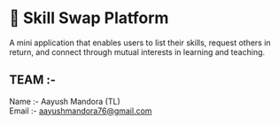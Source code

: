 # 🔁 Skill Swap Platform

A mini application that enables users to list their skills, request others in return, and connect through mutual interests in learning and teaching.

## TEAM :- 

Name :- Aayush Mandora (TL) <br/>
Email :- aayushmandora76@gmail.com